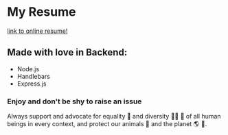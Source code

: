 # My Resume
[link to online resume!](https://tiagoseixas.com)

## Made with love in Backend:
* Node.js
* Handlebars
* Express.js

### Enjoy and don't be shy to raise an issue

Always support and advocate for equality 👬 and diversity 👳‍♂️ 👵 of all human beings in every context, and protect our animals 🐝 and the planet 🌎 🌿.
